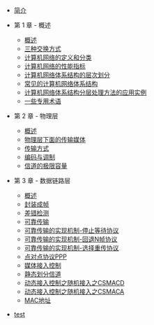 - [简介](/)

- 第 1 章 - 概述
  - [概述](/docs/1/1-概述.md)
  - [三种交换方式](/docs/1/2-三种交换方式.md)
  - [计算机网络的定义和分类](/docs/1/3-计算机网络的定义和分类.md)
  - [计算机网络的性能指标](/docs/1/4-计算机网络的性能指标.md)
  - [计算机网络体系结构的层次划分](/docs/1/5-计算机网络体系结构的层次划分.md)
  - [常见的计算机网络体系结构](/docs/1/6-常见的计算机网络体系结构.md)
  - [计算机网络体系结构分层处理方法的应用实例](/docs/1/7-计算机网络体系结构分层处理方法的应用实例.md)
  - [一些专用术语](/docs/1/8-一些专用术语.md)

- 第 2 章 - 物理层
  - [概述](/docs/2/1-概述.md)
  - [物理层下面的传输媒体](/docs/2/2-物理层下面的传输媒体.md)
  - [传输方式](/docs/2/3-传输方式.md)
  - [编码与调制](/docs/2/4-编码与调制.md)
  - [信道的极限容量](/docs/2/5-信道的极限容量.md)

- 第 3 章 - 数据链路层
  - [概述](/docs/3/1-概述.md)
  - [封装成帧](/docs/3/2-封装成帧.md)
  - [差错检测](/docs/3/3-差错检测.md)
  - [可靠传输](/docs/3/4-可靠传输.md)
  - [可靠传输的实现机制-停止等待协议](/docs/3/5-可靠传输的实现机制-停止等待协议.md)
  - [可靠传输的实现机制-回退N帧协议](/docs/3/6-可靠传输的实现机制-回退N帧协议.md)
  - [可靠传输的实现机制-选择重传协议](/docs/3/7-可靠传输的实现机制-选择重传协议.md)
  - [点对点协议PPP](/docs/3/8-点对点协议PPP.md)
  - [媒体接入控制](/docs/3/9-媒体接入控制.md)
  - [静态划分信道](/docs/3/10-静态划分信道.md)
  - [动态接入控制之随机接入之CSMACD](/docs/3/11-动态接入控制之随机接入之CSMACD.md)
  - [动态接入控制之随机接入之CSMACA](/docs/3/12-动态接入控制之随机接入之CSMACA.md)
  - [MAC地址](/docs/3/13-MAC地址.md)

- [test](/docs/test.md)
